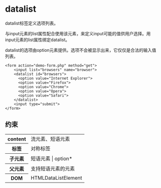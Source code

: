 # datalist

datalist标签定义选项列表。

与input元素的list属性配合使用该元素，来定义input可能的值供用户选择。用input元素的list属性绑定datalist。

datalist的选项由option元素提供。选项不会被显示出来，它仅仅是合法的输入值列表。

```
<form action="demo-form.php" method="get">
    <input list="browsers" name="browser">
    <datalist id="browsers">
      <option value="Internet Explorer">
      <option value="Firefox">
      <option value="Chrome">
      <option value="Opera">
      <option value="Safari">
    </datalist>
    <input type="submit">
</form>
```

## 约束

<table>
<tr>
    <th>content</th>
    <td>流元素、短语元素</td>
</tr>
<tr>
    <th>标签</th>
    <td>对称标签</td>
</tr>
<tr>
    <th>子元素</th>
    <td>短语元素 | option*</td>
</tr>
<tr>
    <th>父元素</th>
    <td>支持短语元素的元素</td>
</tr>
<tr>
    <th>DOM</th>
    <td>HTMLDataListElement</td>
</tr>
</table>
